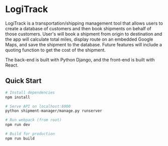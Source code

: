 # LogiTrack
LogiTrack is a transportation/shipping management tool that allows users to create a database of customers and then book shipments on behalf of those customers. User's will book a shipment from origin to destination and the app will calculate total miles, display route on an embedded Google Maps, and save the shipment to the database. Future features will include a quoting function to get the cost of the shipment.

The back-end is built with Python Django, and the front-end is built with React.

## Quick Start

```bash
# Install dependencies
npm install

# Serve API on localhost:8000
python shipment-manager/manage.py runserver

# Run webpack (from root)
npm run dev

# Build for production
npm run build
```
